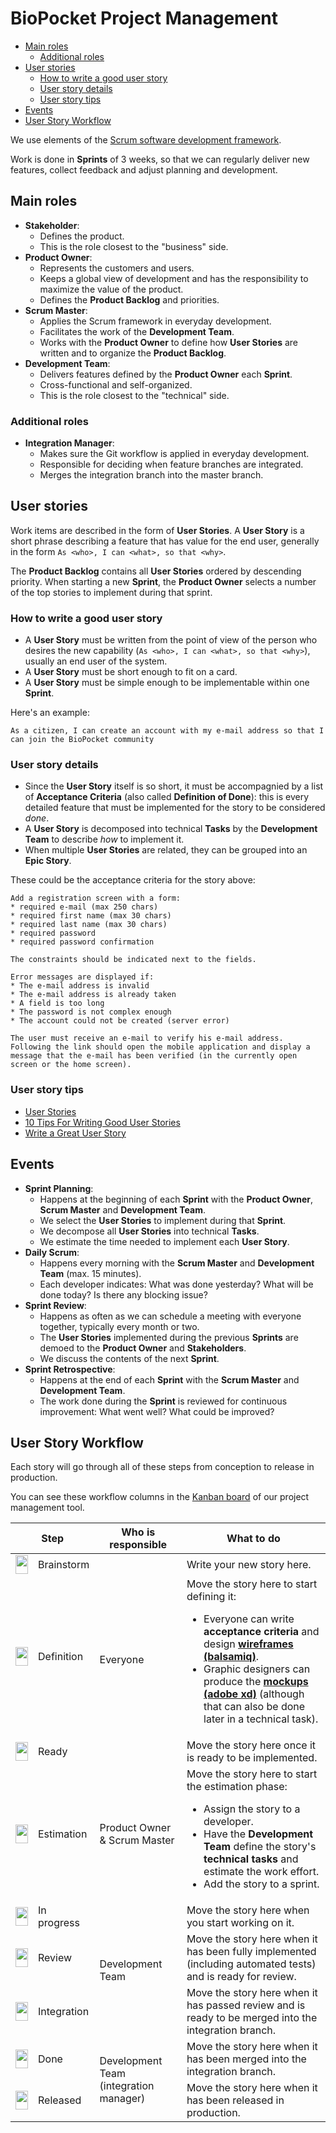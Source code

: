 # BioPocket Project Management

<!-- START doctoc generated TOC please keep comment here to allow auto update -->
<!-- DON'T EDIT THIS SECTION, INSTEAD RE-RUN doctoc TO UPDATE -->


- [Main roles](#main-roles)
  - [Additional roles](#additional-roles)
- [User stories](#user-stories)
  - [How to write a good user story](#how-to-write-a-good-user-story)
  - [User story details](#user-story-details)
  - [User story tips](#user-story-tips)
- [Events](#events)
- [User Story Workflow](#user-story-workflow)

<!-- END doctoc generated TOC please keep comment here to allow auto update -->

We use elements of the [Scrum software development framework](https://en.wikipedia.org/wiki/Scrum_(software_development)).

Work is done in **Sprints** of 3 weeks, so that we can regularly deliver new features, collect feedback and adjust planning and development.



## Main roles

* **Stakeholder**:
  * Defines the product.
  * This is the role closest to the "business" side.
* **Product Owner**:
  * Represents the customers and users.
  * Keeps a global view of development and has the responsibility to maximize the value of the product.
  * Defines the **Product Backlog** and priorities.
* **Scrum Master**:
  * Applies the Scrum framework in everyday development.
  * Facilitates the work of the **Development Team**.
  * Works with the **Product Owner** to define how **User Stories** are written and to organize the **Product Backlog**.
* **Development Team**:
  * Delivers features defined by the **Product Owner** each **Sprint**.
  * Cross-functional and self-organized.
  * This is the role closest to the "technical" side.

### Additional roles

* **Integration Manager**:
  * Makes sure the Git workflow is applied in everyday development.
  * Responsible for deciding when feature branches are integrated.
  * Merges the integration branch into the master branch.



## User stories

Work items are described in the form of **User Stories**.
A **User Story** is a short phrase describing a feature that has value for the end user, generally in the form `As <who>, I can <what>, so that <why>`.

The **Product Backlog** contains all **User Stories** ordered by descending priority.
When starting a new **Sprint**, the **Product Owner** selects a number of the top stories to implement during that sprint.

### How to write a good user story

* A **User Story** must be written from the point of view of the person who desires the new capability (`As <who>, I can <what>, so that <why>`), usually an end user of the system.
* A **User Story** must be short enough to fit on a card.
* A **User Story** must be simple enough to be implementable within one **Sprint**.

Here's an example:

```
As a citizen, I can create an account with my e-mail address so that I can join the BioPocket community
```

### User story details

* Since the **User Story** itself is so short, it must be accompagnied by a list of **Acceptance Criteria** (also called **Definition of Done**):
  this is every detailed feature that must be implemented for the story to be considered *done*.
* A **User Story** is decomposed into technical **Tasks** by the **Development Team** to describe *how* to implement it.
* When multiple **User Stories** are related, they can be grouped into an **Epic Story**.

These could be the acceptance criteria for the story above:

```
Add a registration screen with a form:
* required e-mail (max 250 chars)
* required first name (max 30 chars)
* required last name (max 30 chars)
* required password
* required password confirmation

The constraints should be indicated next to the fields.

Error messages are displayed if:
* The e-mail address is invalid
* The e-mail address is already taken
* A field is too long
* The password is not complex enough
* The account could not be created (server error)

The user must receive an e-mail to verify his e-mail address.
Following the link should open the mobile application and display a message that the e-mail has been verified (in the currently open screen or the home screen).
```

### User story tips

* [User Stories](https://www.mountaingoatsoftware.com/agile/user-stories)
* [10 Tips For Writing Good User Stories](http://www.romanpichler.com/blog/10-tips-writing-good-user-stories/)
* [Write a Great User Story](https://help.rallydev.com/writing-great-user-story)



## Events

* **Sprint Planning**:
  * Happens at the beginning of each **Sprint** with the **Product Owner**, **Scrum Master** and **Development Team**.
  * We select the **User Stories** to implement during that **Sprint**.
  * We decompose all **User Stories** into technical **Tasks**.
  * We estimate the time needed to implement each **User Story**.
* **Daily Scrum**:
  * Happens every morning with the **Scrum Master** and **Development Team** (max. 15 minutes).
  * Each developer indicates: What was done yesterday? What will be done today? Is there any blocking issue?
* **Sprint Review**:
  * Happens as often as we can schedule a meeting with everyone together, typically every month or two.
  * The **User Stories** implemented during the previous **Sprints** are demoed to the **Product Owner** and **Stakeholders**.
  * We discuss the contents of the next **Sprint**.
* **Sprint Retrospective**:
  * Happens at the end of each **Sprint** with the **Scrum Master** and **Development Team**.
  * The work done during the **Sprint** is reviewed for continuous improvement: What went well? What could be improved?



## User Story Workflow

Each story will go through all of these steps from conception to release in production.

You can see these workflow columns in the [Kanban board](https://tree.taiga.io/project/mei-biopocket/kanban) of our project management tool.

<table>
  <thead>
    <tr>
      <th colspan=2>Step</th>
      <th>Who is responsible</th>
      <th>What to do</th>
    </tr>
  </thead>
  <tbody>
    <tr>
      <td><img width="20" height="30" src="https://via.placeholder.com/20x30/999999?text=+" /></td>
      <td>Brainstorm</td>
      <td rowspan=3>Everyone</td>
      <td>Write your new story here.</td>
    </tr>
    <tr>
      <td><img width="20" height="30" src="https://via.placeholder.com/20x30/a40000?text=+" /></td>
      <td>Definition</td>
      <td>
        Move the story here to start defining it:
        <ul>
          <li>Everyone can write <strong>acceptance criteria</strong> and design <a href="https://comem.mybalsamiq.com/projects/biopocket/grid"><strong>wireframes (balsamiq)</strong></a>.</li>
          <li>Graphic designers can produce the <a href="https://xd.adobe.com/view/c3917f9c-2a66-4f0a-a5f6-e2c1f424079b/"><strong>mockups (adobe xd)</strong></a> (although that can also be done later in a technical task).</li>
        </ul>
      </td>
    </tr>
    <tr>
      <td><img width="20" height="30" src="https://via.placeholder.com/20x30/4e9a06?text=+" /></td>
      <td>Ready</td>
      <td>Move the story here once it is ready to be implemented.</td>
    </tr>
    <tr>
      <td><img width="20" height="30" src="https://via.placeholder.com/20x30/ad7fa8?text=+" /></td>
      <td>Estimation</td>
      <td>Product Owner & Scrum Master</td>
      <td>
        Move the story here to start the estimation phase:
        <ul>
          <li>Assign the story to a developer.</li>
          <li>Have the <strong>Development Team</strong> define the story's <strong>technical tasks</strong> and estimate the work effort.</li>
          <li>Add the story to a sprint.</li>
        </ul>
      </td>
    </tr>
    <tr>
      <td><img width="20" height="30" src="https://via.placeholder.com/20x30/ff9900?text=+" /></td>
      <td>In progress</td>
      <td rowspan=3>Development Team</td>
      <td>Move the story here when you start working on it.</td>
    </tr>
    <tr>
      <td><img width="20" height="30" src="https://via.placeholder.com/20x30/edd400?text=+" /></td>
      <td>Review</td>
      <td>Move the story here when it has been fully implemented (including automated tests) and is ready for review.</td>
    </tr>
    <tr>
      <td><img width="20" height="30" src="https://via.placeholder.com/20x30/729fcf?text=+" /></td>
      <td>Integration</td>
      <td>Move the story here when it has passed review and is ready to be merged into the integration branch.</td>
    </tr>
    <tr>
      <td><img width="20" height="30" src="https://via.placeholder.com/20x30/73d216?text=+" /></td>
      <td>Done</td>
      <td rowspan=2>Development Team (integration manager)</td>
      <td>Move the story here when it has been merged into the integration branch.</td>
    </tr>
    <tr>
      <td><img width="20" height="30" src="https://via.placeholder.com/20x30/5c3566?text=+" /></td>
      <td>Released</td>
      <td>Move the story here when it has been released in production.</td>
    </tr>
  </tbody>
</table>
